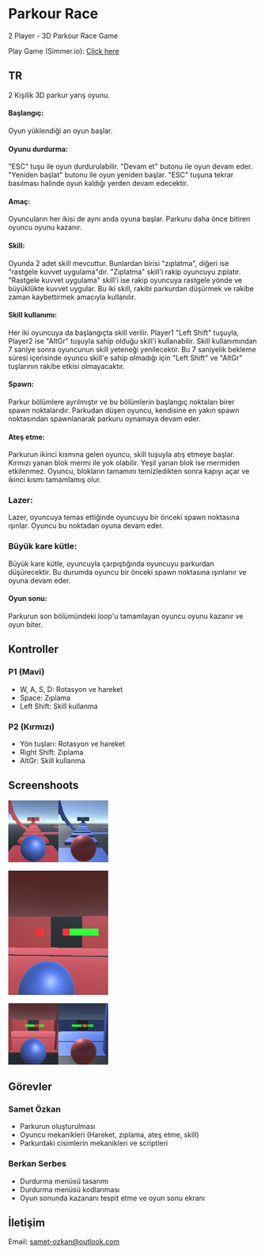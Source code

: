 # Parkour Race
2 Player - 3D Parkour Race Game
<p>Play Game (Simmer.io): <a href="https://simmer.io/@sametozkan/parkour-race">Click here</a></p>

## TR
<p>2 Kişilik 3D parkur yarış oyunu.</p>

#### Başlangıç:
<p>Oyun yüklendiği an oyun başlar.</p>

#### Oyunu durdurma:
<p>"ESC" tuşu ile oyun durdurulabilir. "Devam et" butonu ile oyun devam eder. "Yeniden başlat" butonu ile oyun yeniden başlar. "ESC" tuşuna tekrar basılması halinde oyun kaldığı yerden devam edecektir.</p>

#### Amaç:
<p>Oyuncuların her ikisi de aynı anda oyuna başlar. Parkuru daha önce bitiren oyuncu oyunu kazanır.</p>

#### Skill:
<p>Oyunda 2 adet skill mevcuttur. Bunlardan birisi "zıplatma", diğeri ise "rastgele kuvvet uygulama"dır. "Zıplatma" skill'i rakip oyuncuyu zıplatır. "Rastgele kuvvet uygulama" skill'i ise rakip oyuncuya rastgele yönde ve büyüklükte kuvvet uygular. Bu iki skill, rakibi parkurdan düşürmek ve rakibe zaman kaybettirmek amacıyla kullanılır.</p>

#### Skill kullanımı:
<p>Her iki oyuncuya da başlangıçta skill verilir. Player1 "Left Shift" tuşuyla, Player2 ise "AltGr" tuşuyla sahip olduğu skill'i kullanabilir. Skill kullanımından 7 saniye sonra oyuncunun skill yeteneği yenilecektir. Bu 7 saniyelik bekleme süresi içerisinde oyuncu skill'e sahip olmadığı için "Left Shift" ve "AltGr" tuşlarının rakibe etkisi olmayacaktır.</p>

#### Spawn:
<p>Parkur bölümlere ayrılmıştır ve bu bölümlerin başlangıç noktaları birer spawn noktalarıdır. Parkudan düşen oyuncu, kendisine en yakın spawn noktasından spawnlanarak parkuru oynamaya devam eder.</p>

#### Ateş etme:
<p>Parkurun ikinci kısmına gelen oyuncu, skill tuşuyla atış etmeye başlar. Kırmızı yanan blok mermi ile yok olabilir. Yeşil yanan blok ise mermiden etkilenmez. Oyuncu, blokların tamamını temizledikten sonra kapıyı açar ve ikinci kısmı tamamlamış olur.</p>

### Lazer:
<p>Lazer, oyuncuya temas ettiğinde oyuncuyu bir önceki spawn noktasına ışınlar. Oyuncu bu noktadan oyuna devam eder.</p>

### Büyük kare kütle:
<p>Büyük kare kütle, oyuncuyla çarpıştığında oyuncuyu parkurdan düşürecektir. Bu durumda oyuncu bir önceki spawn noktasına ışınlanır ve oyuna devam eder.</p>

#### Oyun sonu:
<p>Parkurun son bölümündeki loop'u tamamlayan oyuncu oyunu kazanır ve oyun biter.</p>

## Kontroller

### P1 (Mavi)
<ul>
    <li>W, A, S, D: Rotasyon ve hareket</li>
    <li>Space: Zıplama</li>
    <li>Left Shift: Skill kullanma</li>
</ul>

### P2 (Kırmızı)
<ul>
    <li>Yön tuşları: Rotasyon ve hareket</li>
    <li>Right Shift: Zıplama</li>
    <li>AltGr: Skill kullanma</li>
</ul>

## Screenshoots

<p><img src="https://github.com/samet-ozkan/ParkourRace/blob/main/Screenshots/Ekran%20g%C3%B6r%C3%BCnt%C3%BCs%C3%BC%202022-11-29%20234721.png" width="40%" height="20%"></p>
<p><img src="https://github.com/samet-ozkan/ParkourRace/blob/main/Screenshots/Ekran%20g%C3%B6r%C3%BCnt%C3%BCs%C3%BC%202022-11-29%20234840.png" width="40%" height="20%"></p>
<p><img src="https://github.com/samet-ozkan/ParkourRace/blob/main/Screenshots/Ekran%20g%C3%B6r%C3%BCnt%C3%BCs%C3%BC%202022-11-29%20235023.png" width="40%" height="20%"></p>


## Görevler

### Samet Özkan
<ul>
    <li>Parkurun oluşturulması</li>
    <li>Oyuncu mekanikleri (Hareket, zıplama, ateş etme, skill)</li>
    <li>Parkurdaki cisimlerin mekanikleri ve scriptleri</li>
</ul>

### Berkan Serbes
<ul>
    <li>Durdurma menüsü tasarımı</li>
    <li>Durdurma menüsü kodlanması</li>
    <li>Oyun sonunda kazananı tespit etme ve oyun sonu ekranı</li>
</ul>

## İletişim
<p>Email: <a href="mailto:samet-ozkan@outlook.com">samet-ozkan@outlook.com</a></p>
